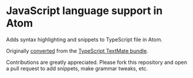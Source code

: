 # JavaScript language support in Atom

Adds syntax highlighting and snippets to TypeScript file in Atom.

Originally [converted](http://atom.io/docs/latest/converting-a-text-mate-bundle)
from the [TypeScript TextMate bundle](https://github.com/stoffera/textmate-typescript).

Contributions are greatly appreciated. Please fork this repository and open a
pull request to add snippets, make grammar tweaks, etc.
